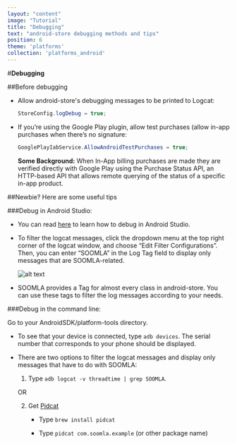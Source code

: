 ```yaml
---
layout: "content"
image: "Tutorial"
title: "Debugging"
text: "android-store debugging methods and tips"
position: 6
theme: 'platforms'
collection: 'platforms_android'
---
```


#**Debugging**

##Before debugging

 - Allow android-store's debugging messages to be printed to Logcat:

    ``` java
    StoreConfig.logDebug = true;
    ```

 - If you’re using the Google Play plugin, allow test purchases (allow in-app purchases when there’s no signature:

    ``` java
    GooglePlayIabService.AllowAndroidTestPurchases = true;
    ```

    **Some Background:**
   When In-App billing purchases are made they are verified directly with Google Play using the Purchase Status API, an HTTP-based API that allows remote querying of the status of a specific in-app product.


##Newbie? Here are some useful tips

###Debug in Android Studio:

- You can read [here](https://developer.android.com/sdk/installing/studio-debug.html) to learn how to debug in Android Studio.

- To filter the logcat messages, click the dropdown menu at the top right corner of the logcat window, and choose “Edit Filter Configurations”. Then, you can enter “SOOMLA” in the Log Tag field to display only messages that are SOOMLA-related.

    ![alt text](/img/tutorial_img/debugging/logcatFilter.png "Debugging")

- SOOMLA provides a Tag for almost every class in android-store. You can use these tags to filter the log messages according to your needs.

###Debug in the command line:

Go to your AndroidSDK/platform-tools directory.

- To see that your device is connected, type `adb devices`. The serial number that corresponds to your phone should be displayed.

- There are two options to filter the logcat messages and display only messages that have to do with SOOMLA:


   1. Type `adb logcat -v threadtime | grep SOOMLA`.

    OR

   2. Get [Pidcat](https://github.com/JakeWharton/pidcat)

       - Type `brew install pidcat`

       - Type `pidcat com.soomla.example` (or other package name)
